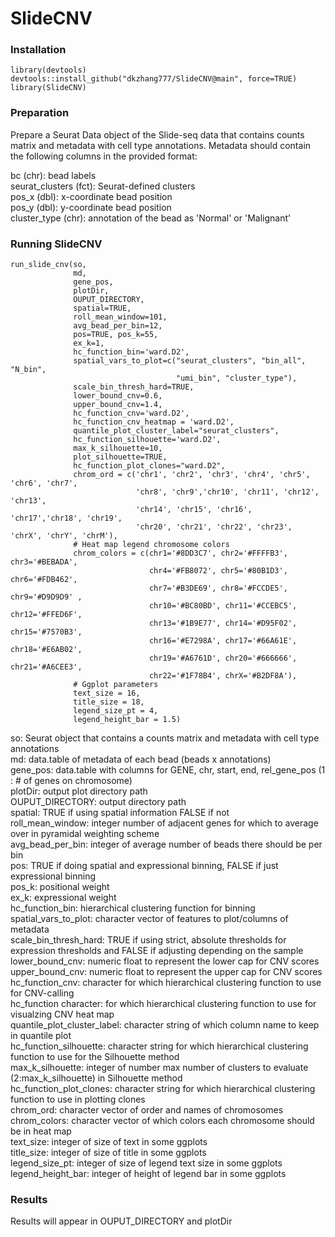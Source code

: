 # SlideCNV 

### Installation
```
library(devtools)
devtools::install_github("dkzhang777/SlideCNV@main", force=TRUE)
library(SlideCNV)
```
### Preparation
Prepare a Seurat Data object of the Slide-seq data that contains counts matrix and metadata with cell type annotations. Metadata should contain the following columns in the provided format:

bc (chr): bead labels \
seurat_clusters (fct): Seurat-defined clusters\
pos_x (dbl): x-coordinate bead position\
pos_y (dbl): y-coordinate bead position\
cluster_type (chr): annotation of the bead as 'Normal' or 'Malignant'
    
### Running SlideCNV
```
run_slide_cnv(so, 
              md, 
              gene_pos,
              plotDir,
              OUPUT_DIRECTORY,
              spatial=TRUE,
              roll_mean_window=101,
              avg_bead_per_bin=12, 
              pos=TRUE, pos_k=55, 
              ex_k=1, 
              hc_function_bin='ward.D2', 
              spatial_vars_to_plot=c("seurat_clusters", "bin_all", "N_bin", 
                                     "umi_bin", "cluster_type"),
              scale_bin_thresh_hard=TRUE, 
              lower_bound_cnv=0.6, 
              upper_bound_cnv=1.4, 
              hc_function_cnv='ward.D2', 
              hc_function_cnv_heatmap = 'ward.D2',
              quantile_plot_cluster_label="seurat_clusters", 
              hc_function_silhouette='ward.D2',
              max_k_silhouette=10, 
              plot_silhouette=TRUE, 
              hc_function_plot_clones="ward.D2", 
              chrom_ord = c('chr1', 'chr2', 'chr3', 'chr4', 'chr5', 'chr6', 'chr7', 
                            'chr8', 'chr9','chr10', 'chr11', 'chr12', 'chr13', 
                            'chr14', 'chr15', 'chr16', 'chr17','chr18', 'chr19', 
                            'chr20', 'chr21', 'chr22', 'chr23', 'chrX', 'chrY', 'chrM'),
              # Heat map legend chromosome colors
              chrom_colors = c(chr1='#8DD3C7', chr2='#FFFFB3', chr3='#BEBADA', 
                               chr4='#FB8072', chr5='#80B1D3', chr6='#FDB462', 
                               chr7='#B3DE69', chr8='#FCCDE5', chr9='#D9D9D9' , 
                               chr10='#BC80BD', chr11='#CCEBC5', chr12='#FFED6F', 
                               chr13='#1B9E77', chr14='#D95F02', chr15='#7570B3', 
                               chr16='#E7298A', chr17='#66A61E', chr18='#E6AB02', 
                               chr19='#A6761D', chr20='#666666', chr21='#A6CEE3', 
                               chr22='#1F78B4', chrX='#B2DF8A'),
              # Ggplot parameters
              text_size = 16,
              title_size = 18,
              legend_size_pt = 4,
              legend_height_bar = 1.5)
```
              
so: Seurat object that contains a counts matrix and metadata with cell type annotations \
md: data.table of metadata of each bead (beads x annotations)\
gene_pos: data.table with columns for GENE, chr, start, end, rel_gene_pos (1 : # of genes on chromosome)\
plotDir: output plot directory path\
OUPUT_DIRECTORY: output directory path\
spatial: TRUE if using spatial information FALSE if not\
roll_mean_window: integer number of adjacent genes for which to average over in pyramidal weighting scheme\
avg_bead_per_bin: integer of average number of beads there should be per bin \
pos: TRUE if doing spatial and expressional binning, FALSE if just expressional binning\
pos_k: positional weight\
ex_k: expressional weight\
hc_function_bin: hierarchical clustering function for binning\
spatial_vars_to_plot: character vector of features to plot/columns of metadata\
scale_bin_thresh_hard: TRUE if using strict, absolute thresholds for expression thresholds and FALSE if adjusting depending on the sample\
lower_bound_cnv: numeric float to represent the lower cap for CNV scores\
upper_bound_cnv: numeric float to represent the upper cap for CNV scores \
hc_function_cnv: character for which hierarchical clustering function to use for CNV-calling\
hc_function character: for which hierarchical clustering function to use for visualzing CNV heat map\
quantile_plot_cluster_label: character string of which column name to keep in quantile plot\
hc_function_silhouette: character string for which hierarchical clustering function to use for the Silhouette method\
max_k_silhouette: integer of number max number of clusters to evaluate (2:max_k_silhouette) in Silhouette method\
hc_function_plot_clones: character string for which hierarchical clustering function to use in plotting clones\
chrom_ord: character vector of order and names of chromosomes\
chrom_colors: character vector of which colors each chromosome should be in heat map\
text_size: integer of size of text in some ggplots\
title_size: integer of size of title in some ggplots\
legend_size_pt: integer of size of legend text size in some ggplots\
legend_height_bar: integer of height of legend bar in some ggplots

### Results
Results will appear in OUPUT_DIRECTORY and plotDir

